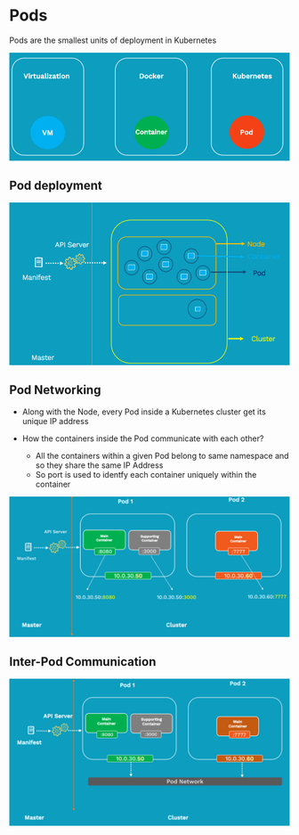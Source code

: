 # Pods

Pods are the smallest units of deployment in Kubernetes

![Screenshot](img/pod_unit_of_scheduling.png)

## Pod deployment

![Screenshot](img/pod_deployment.png)

## Pod Networking

* Along with the Node, every Pod inside a Kubernetes cluster get its unique IP address

* How the containers inside the Pod communicate with each other?
  * All the containers within a given Pod belong to same namespace and so they share the same IP Address
  * So port is used to identfy each container uniquely within the container

![Screenshot](img/pod_networking.png)

## Inter-Pod Communication

![Screenshot](img/inter-pod-communication.png)

